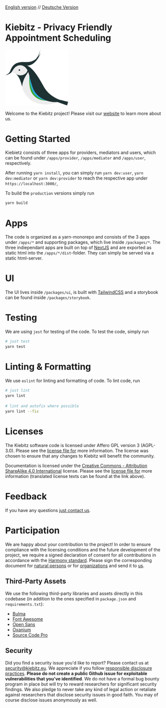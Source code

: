 [English version](README.md) // [Deutsche Version](README-de.md)


# Kiebitz - Privacy Friendly Appointment Scheduling</md-list>

<img src="/public/kiebitz-logo.png" alt="Kiebitz - Logo" title="Kiebitz - Logo" width="40%" />

Welcome to the Kiebitz project! Please visit our [website](https://kiebitz.eu) to learn more about us.

# Getting Started

Kiebietz consists of three apps for providers, mediators and users, which can be found under `/apps/provider`, `/apps/mediator` and `/apps/user`, respectively.

After running `yarn install`, you can simply run `yarn dev:user`, `yarn dev:mediator` or `yarn dev:provider` to reach the respective app under `https://localhost:3000/`,

To build the `production` versions simply run

```bash
yarn build
```

# Apps

The code is organized as a yarn-monorepo and consists of the 3 apps under `/apps/*` and supporting packages, which live inside `/packages/*`.
The three indiependant apps are built on top of [NextJS](https://nextjs.org/) and are exported as static html into the `/apps/*/dist`-folder. They can simply be served via a static html-server.

# UI

The UI lives inside `/packages/ui`, is built with [TailwindCSS](https://tailwindcss.com/) and a storybook can be found inside `/packages/storybook`.

# Testing

We are using `jest` for testing of the code. To test the code, simply run

```bash
# just test
yarn test
```

# Linting & Formatting

We use `eslint` for linting and formatting of code. To lint code, run

```bash
# just lint
yarn lint

# lint and autofix where possible
yarn lint --fix
```

# Licenses

The Kiebitz software code is licensed under Affero GPL version 3 (AGPL-3.0). Please see the [license file for](LICENSE) more information. The license was chosen to ensure that any changes to Kiebitz will benefit the community.

Documentation is licensed under the [Creative Commons - Attribution ShareAlike 4.0 International](https://creativecommons.org/licenses/by-sa/4.0/) license. Please see the [license file for](DOCS-LICENSE) more information (translated license texts can be found at the link above).</md-list>

# Feedback

If you have any questions [just contact us](mailto:kontakt@kiebitz.eu).

# Participation

We are happy about your contribution to the project! In order to ensure compliance with the licensing conditions and the future development of the project, we require a signed declaration of consent for all contributions in accordance with the [Harmony standard](http://selector.harmonyagreements.org). Please sign the corresponding document for [natural persons](.clas/Kiebitz-Individual.pdf) or for [organizations](.clas/Kiebitz-Entity.pdf) and send it to [us](mailto:kontakt@kiebitz.eu).

## Third-Party Assets

We use the following third-party libraries and assets directly in this codebase (in addition to the ones specified in `package.json` and `requirements.txt`):

* [Bulma](https://github.com/jgthms/bulma)
* [Font Awesome](https://github.com/FortAwesome/Font-Awesome)
* [Open Sans](https://github.com/googlefonts/opensans)
* [Oxanium](https://github.com/sevmeyer/oxanium)
* [Source Code Pro](https://github.com/adobe-fonts/source-code-pro)

## Security

Did you find a security issue you'd like to report? Please contact us at [security@kiebitz.eu](mailto:security@kiebitz.eu). We appreciate if you follow [responsible disclosure practices](https://en.wikipedia.org/wiki/Responsible_disclosure).
**Please do not create a public Github issue for exploitable vulnerabilities that you've identified**. We do not have a formal bug bounty program in place but will try to reward researchers for significant security findings. We also pledge to never take any kind of legal action or retaliate against researchers that disclose security issues in good faith. You may of course disclose issues anonymously as well.
